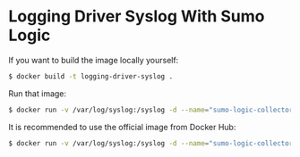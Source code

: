 Logging Driver Syslog With Sumo Logic
=====================================

If you want to build the image locally yourself:

```bash
$ docker build -t logging-driver-syslog .
```

Run that image:

```bash
$ docker run -v /var/log/syslog:/syslog -d --name="sumo-logic-collector" logging-driver-syslog [Access ID] [Access Key]
```

It is recommended to use the official image from Docker Hub:

```bash
$ docker run -v /var/log/syslog:/syslog -d --name="sumo-logic-collector" sumologic/collector:latest-logging-driver-syslog [Access ID] [Access Key]
```